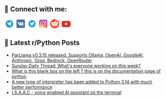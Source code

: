 ## 🔎 Connect with me:
[<img src="https://github.com/bullbesh/bullbesh/blob/main/images/Telegram.png" width="32" height="32" />](https://t.me/bullbesh)
[<img src="https://github.com/bullbesh/bullbesh/blob/main/images/VK.png" width="32" height="32" />](https://vk.com/bullbesh)
[<img src="https://github.com/bullbesh/bullbesh/blob/main/images/Twitter.png" width="32" height="32" />](https://twitter.com/bullbesh1)
[<img src="https://github.com/bullbesh/bullbesh/blob/main/images/Instagram.png" width="32" height="32" />](https://www.instagram.com/bullbesh)
[<img src="https://github.com/bullbesh/bullbesh/blob/main/images/Reddit.png" width="32" height="32" />](https://www.reddit.com/user/bullbesh)
[<img src="https://github.com/bullbesh/bullbesh/blob/main/images/YouTube.png" width="32" height="32" />](https://www.youtube.com/channel/UCtfjRs6uzgq5mfm8S06WTcg)

## 📕 Latest r/Python Posts
<!-- BLOG-POST-LIST:START -->
- [ParLlama v0.3.15 released. Supports Ollama, OpenAI, GoogleAI, Anthropic, Groq, Bedrock, OpenRouter](https://www.reddit.com/r/Python/comments/1il7vim/parllama_v0315_released_supports_ollama_openai/)
- [Sunday Daily Thread: What&#39;s everyone working on this week?](https://www.reddit.com/r/Python/comments/1il1iwf/sunday_daily_thread_whats_everyone_working_on/)
- [What is this blank box on the left ? this is on the documentation page of python](https://www.reddit.com/r/Python/comments/1ikwb6i/what_is_this_blank_box_on_the_left_this_is_on_the/)
- [A new type of interpreter has been added to Python 3.14 with much better performance](https://www.reddit.com/r/Python/comments/1iks79k/a_new_type_of_interpreter_has_been_added_to/)
- [I.S.A.A.C - voice enabled AI assistant on the terminal](https://www.reddit.com/r/Python/comments/1iknsk8/isaac_voice_enabled_ai_assistant_on_the_terminal/)
<!-- BLOG-POST-LIST:END -->
